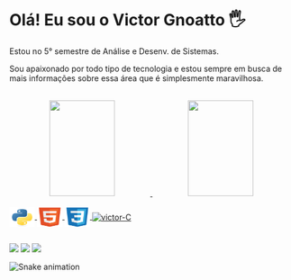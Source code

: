 # Olá! Eu sou o Victor Gnoatto 🖐️
<p>Estou no 5° semestre de Análise e Desenv. de Sistemas.</p>
<p>Sou apaixonado por todo tipo de tecnologia e estou sempre em busca de mais informações sobre essa área que é simplesmente maravilhosa.</p>
<br>
<div align="center">
  <a href="https://github.com/victorgnoatto">
  <img width="48%" height="170em" src="https://github-readme-stats.vercel.app/api?username=victorgnoatto&show_icons=true&theme=dracula&include_all_commits=true&count_private=true"/>
  <img width="48%" height="170em" src="https://github-readme-stats.vercel.app/api/top-langs/?username=victorgnoatto&layout=compact&langs_count=7&theme=dracula"/>
</div>
<div style="display: inline_block"><br>
  <img align="center" alt="victor-Python" height="35" width="45" src="https://raw.githubusercontent.com/devicons/devicon/master/icons/python/python-original.svg">
  <img align="center" alt="victor-HTML" height="35" width="45" src="https://raw.githubusercontent.com/devicons/devicon/master/icons/html5/html5-original.svg">
  <img align="center" alt="victor-CSS" height="35" width="45" src="https://raw.githubusercontent.com/devicons/devicon/master/icons/css3/css3-original.svg">
  <img align="center" alt="victor-C" height="35" width="45" src="https://cdn.jsdelivr.net/gh/devicons/devicon/icons/c/c-original.svg">

</div>
  
  ##
 
<div> 
  <a href="https://instagram.com/victorgnno" target="_blank"><img src="https://img.shields.io/badge/-Instagram-%23E4405F?style=for-the-badge&logo=instagram&logoColor=white" target="_blank"></a>
 	<a href = "mailto:victorgnoatto@outlook.com"><img src="https://img.shields.io/badge/Microsoft_Outlook-0078D4?style=for-the-badge&logo=microsoft-outlook&logoColor=white" target="_blank"></a>
  <a href="https://www.linkedin.com/in/victor-gnoatto-62a745185" target="_blank"><img src="https://img.shields.io/badge/-LinkedIn-%230077B5?style=for-the-badge&logo=linkedin&logoColor=white" target="_blank"></a> 
 
  ![Snake animation](https://github.com/victorgnoatto/victorgnoatto/blob/output/github-contribution-grid-snake.svg)
 </div>
  
